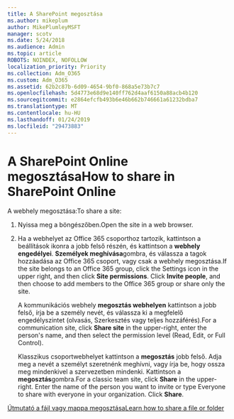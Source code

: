 ```yaml
---
title: A SharePoint megosztása
ms.author: mikeplum
author: MikePlumleyMSFT
manager: scotv
ms.date: 5/24/2018
ms.audience: Admin
ms.topic: article
ROBOTS: NOINDEX, NOFOLLOW
localization_priority: Priority
ms.collection: Adm_O365
ms.custom: Adm_O365
ms.assetid: 62b2c87b-6d09-4654-9bf0-868a5e73b7c7
ms.openlocfilehash: 5d4773e68d9e140ff762d4aaf6150a88acb4b120
ms.sourcegitcommit: e2864efcfb493b6e46b662b746661a61232bdba7
ms.translationtype: MT
ms.contentlocale: hu-HU
ms.lasthandoff: 01/24/2019
ms.locfileid: "29473883"
---
```

# <a name="how-to-share-in-sharepoint-online"></a><span data-ttu-id="7d2e3-102">A SharePoint Online megosztása</span><span class="sxs-lookup"><span data-stu-id="7d2e3-102">How to share in SharePoint Online</span></span>

<span data-ttu-id="7d2e3-103">A webhely megosztása:</span><span class="sxs-lookup"><span data-stu-id="7d2e3-103">To share a site:</span></span>
  
1. <span data-ttu-id="7d2e3-104">Nyissa meg a böngészőben.</span><span class="sxs-lookup"><span data-stu-id="7d2e3-104">Open the site in a web browser.</span></span>
    
2. <span data-ttu-id="7d2e3-p101">Ha a webhelyet az Office 365 csoporthoz tartozik, kattintson a beállítások ikonra a jobb felső részén, és kattintson a **webhely engedélyei**. **Személyek meghívása**gombra, és válassza a tagok hozzáadása az Office 365 csoport, vagy csak a webhely megosztása.</span><span class="sxs-lookup"><span data-stu-id="7d2e3-p101">If the site belongs to an Office 365 group, click the Settings icon in the upper right, and then click **Site permissions**. Click **Invite people**, and then choose to add members to the Office 365 group or share only the site.</span></span> 
    
    <span data-ttu-id="7d2e3-107">A kommunikációs webhely **megosztás webhelyen** kattintson a jobb felső, írja be a személy nevét, és válassza ki a megfelelő engedélyszintet (olvasás, Szerkesztés vagy teljes hozzáférés).</span><span class="sxs-lookup"><span data-stu-id="7d2e3-107">For a communication site, click **Share site** in the upper-right, enter the person's name, and then select the permission level (Read, Edit, or Full Control).</span></span> 
    
    <span data-ttu-id="7d2e3-p102">Klasszikus csoportwebhelyet kattintson a **megosztás** jobb felső. Adja meg a nevét a személyt szeretnénk meghívni, vagy írja be, hogy ossza meg mindenkivel a szervezetben mindenki. Kattintson a **megosztás**gombra.</span><span class="sxs-lookup"><span data-stu-id="7d2e3-p102">For a classic team site, click **Share** in the upper-right. Enter the name of the person you want to invite or type Everyone to share with everyone in your organization. Click **Share**.</span></span>
    
[<span data-ttu-id="7d2e3-111">Útmutató a fájl vagy mappa megosztása</span><span class="sxs-lookup"><span data-stu-id="7d2e3-111">Learn how to share a file or folder</span></span>](https://go.microsoft.com/fwlink/?linkid=511430)
  


